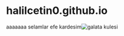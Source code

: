 # halilcetin0.github.io
aaaaaaa
selamlar efe kardesim![galata kulesi](https://github.com/user-attachments/assets/3d6cc92a-26bf-48a7-a3f5-29bc7ef419f4)

